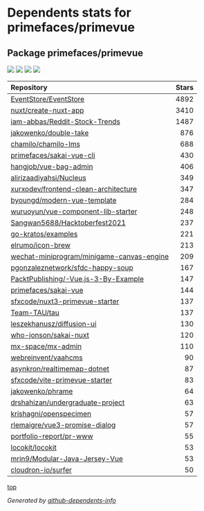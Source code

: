 # Dependents stats for primefaces/primevue

## Package primefaces/primevue

[![](https://img.shields.io/static/v1?label=Used%20by&message=12346&color=informational&logo=slickpic)](https://github.com/primefaces/primevue/network/dependents)
[![](https://img.shields.io/static/v1?label=Used%20by%20(public)&message=34&color=informational&logo=slickpic)](https://github.com/primefaces/primevue/network/dependents)
[![](https://img.shields.io/static/v1?label=Used%20by%20(private)&message=12312&color=informational&logo=slickpic)](https://github.com/primefaces/primevue/network/dependents)
[![](https://img.shields.io/static/v1?label=Used%20by%20(stars)&message=0&color=informational&logo=slickpic)](https://github.com/primefaces/primevue/network/dependents)

| Repository | Stars  |
| :--------  | -----: |
|[EventStore/EventStore](https://github.com/EventStore/EventStore) | 4892 |
|[nuxt/create-nuxt-app](https://github.com/nuxt/create-nuxt-app) | 3410 |
|[iam-abbas/Reddit-Stock-Trends](https://github.com/iam-abbas/Reddit-Stock-Trends) | 1487 |
|[jakowenko/double-take](https://github.com/jakowenko/double-take) | 876 |
|[chamilo/chamilo-lms](https://github.com/chamilo/chamilo-lms) | 688 |
|[primefaces/sakai-vue-cli](https://github.com/primefaces/sakai-vue-cli) | 430 |
|[hangjob/vue-bag-admin](https://github.com/hangjob/vue-bag-admin) | 406 |
|[alirizaadiyahsi/Nucleus](https://github.com/alirizaadiyahsi/Nucleus) | 349 |
|[xurxodev/frontend-clean-architecture](https://github.com/xurxodev/frontend-clean-architecture) | 347 |
|[byoungd/modern-vue-template](https://github.com/byoungd/modern-vue-template) | 284 |
|[wuruoyun/vue-component-lib-starter](https://github.com/wuruoyun/vue-component-lib-starter) | 248 |
|[Sangwan5688/Hacktoberfest2021](https://github.com/Sangwan5688/Hacktoberfest2021) | 237 |
|[go-kratos/examples](https://github.com/go-kratos/examples) | 221 |
|[elrumo/icon-brew](https://github.com/elrumo/icon-brew) | 213 |
|[wechat-miniprogram/minigame-canvas-engine](https://github.com/wechat-miniprogram/minigame-canvas-engine) | 209 |
|[pgonzaleznetwork/sfdc-happy-soup](https://github.com/pgonzaleznetwork/sfdc-happy-soup) | 167 |
|[PacktPublishing/-Vue.js-3-By-Example](https://github.com/PacktPublishing/-Vue.js-3-By-Example) | 147 |
|[primefaces/sakai-vue](https://github.com/primefaces/sakai-vue) | 144 |
|[sfxcode/nuxt3-primevue-starter](https://github.com/sfxcode/nuxt3-primevue-starter) | 137 |
|[Team-TAU/tau](https://github.com/Team-TAU/tau) | 137 |
|[leszekhanusz/diffusion-ui](https://github.com/leszekhanusz/diffusion-ui) | 130 |
|[who-jonson/sakai-nuxt](https://github.com/who-jonson/sakai-nuxt) | 120 |
|[mx-space/mx-admin](https://github.com/mx-space/mx-admin) | 110 |
|[webreinvent/vaahcms](https://github.com/webreinvent/vaahcms) | 90 |
|[asynkron/realtimemap-dotnet](https://github.com/asynkron/realtimemap-dotnet) | 87 |
|[sfxcode/vite-primevue-starter](https://github.com/sfxcode/vite-primevue-starter) | 83 |
|[jakowenko/phrame](https://github.com/jakowenko/phrame) | 64 |
|[drshahizan/undergraduate-project](https://github.com/drshahizan/undergraduate-project) | 63 |
|[krishagni/openspecimen](https://github.com/krishagni/openspecimen) | 57 |
|[rlemaigre/vue3-promise-dialog](https://github.com/rlemaigre/vue3-promise-dialog) | 57 |
|[portfolio-report/pr-www](https://github.com/portfolio-report/pr-www) | 55 |
|[locokit/locokit](https://github.com/locokit/locokit) | 53 |
|[mrin9/Modular-Java-Jersey-Vue](https://github.com/mrin9/Modular-Java-Jersey-Vue) | 53 |
|[cloudron-io/surfer](https://github.com/cloudron-io/surfer) | 50 |

[top](#main)

_Generated by [github-dependents-info](https://github.com/nvuillam/github-dependents-info)_